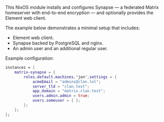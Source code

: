 This NixOS module installs and configures Synapse — a federated Matrix homeserver with end-to-end encryption — and optionally provides the Element web client.

The example below demonstrates a minimal setup that includes:

- Element web client.
- Synapse backed by PostgreSQL and nginx.
- An admin user and an additional regular user.

Example configuration:

```nix
instances = {
    matrix-synapse = {
        roles.default.machines."jon".settings = {
            acmeEmail = "admins@clan.lol";
            server_tld = "clan.test";
            app_domain = "matrix.clan.test";
            users.admin.admin = true;
            users.someuser = { };
        };
    };
};
```